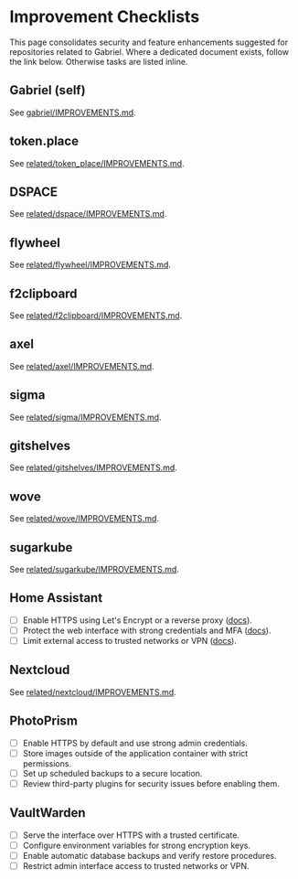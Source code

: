 # Improvement Checklists

This page consolidates security and feature enhancements suggested for repositories related to Gabriel.
Where a dedicated document exists, follow the link below. Otherwise tasks are listed inline.

## Gabriel (self)
See [gabriel/IMPROVEMENTS.md](gabriel/IMPROVEMENTS.md).

## token.place
See [related/token_place/IMPROVEMENTS.md](related/token_place/IMPROVEMENTS.md).

## DSPACE
See [related/dspace/IMPROVEMENTS.md](related/dspace/IMPROVEMENTS.md).

## flywheel
See [related/flywheel/IMPROVEMENTS.md](related/flywheel/IMPROVEMENTS.md).

## f2clipboard
See [related/f2clipboard/IMPROVEMENTS.md](related/f2clipboard/IMPROVEMENTS.md).

## axel
See [related/axel/IMPROVEMENTS.md](related/axel/IMPROVEMENTS.md).

## sigma
See [related/sigma/IMPROVEMENTS.md](related/sigma/IMPROVEMENTS.md).

## gitshelves
See [related/gitshelves/IMPROVEMENTS.md](related/gitshelves/IMPROVEMENTS.md).

## wove
See [related/wove/IMPROVEMENTS.md](related/wove/IMPROVEMENTS.md).

## sugarkube
See [related/sugarkube/IMPROVEMENTS.md](related/sugarkube/IMPROVEMENTS.md).

## Home Assistant
- [ ] Enable HTTPS using Let's Encrypt or a reverse proxy ([docs][ha-https]).
- [ ] Protect the web interface with strong credentials and MFA ([docs][ha-auth]).
- [ ] Limit external access to trusted networks or VPN ([docs][ha-vpn]).

[ha-https]: https://www.home-assistant.io/docs/ecosystem/letsencrypt/
[ha-auth]: https://www.home-assistant.io/docs/authentication/
[ha-vpn]: https://www.home-assistant.io/integrations/vpn/

## Nextcloud
See [related/nextcloud/IMPROVEMENTS.md](related/nextcloud/IMPROVEMENTS.md).

## PhotoPrism
- [ ] Enable HTTPS by default and use strong admin credentials.
- [ ] Store images outside of the application container with strict permissions.
- [ ] Set up scheduled backups to a secure location.
- [ ] Review third-party plugins for security issues before enabling them.

## VaultWarden
- [ ] Serve the interface over HTTPS with a trusted certificate.
- [ ] Configure environment variables for strong encryption keys.
- [ ] Enable automatic database backups and verify restore procedures.
- [ ] Restrict admin interface access to trusted networks or VPN.
